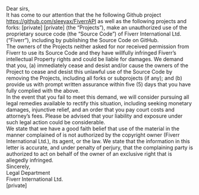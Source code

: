 Dear sirs,  
It has come to our attention that the he following Github project https://github.com/sleeyax/FiverrAPI
as well as the following projects and forks: [private]
[private] (the “Projects”), make an unauthorized use of the
proprietary source code (the “Source Code”) of Fiverr International Ltd. (“Fiverr”), including by
publishing the Source Code on GitHub.  
The owners of the Projects neither asked for nor received permission from Fiverr to use its Source Code
and they have willfully infringed Fiverr’s intellectual Property rights and could be liable for damages.
We demand that you, (a) immediately cease and desist and/or cause the owners of the Project to cease
and desist this unlawful use of the Source Code by removing the Projects, including all forks or subprojects (if any); and (b) provide us with prompt written assurance within five (5) days that you have
fully complied with the above.  
In the event that you fail to meet this demand, we will consider pursuing all legal remedies available to
rectify this situation, including seeking monetary damages, injunctive relief, and an order that you pay
court costs and attorney’s fees. Please be advised that your liability and exposure under such legal
action could be considerable.  
We state that we have a good faith belief that use of the material in the manner complained of is
not authorized by the copyright owner (Fiverr International Ltd.), its agent, or the law.
We state that the information in this letter is accurate, and under penalty of perjury, that the
complaining party is authorized to act on behalf of the owner of an exclusive right that is allegedly
infringed.  
Sincerely,  
Legal Department  
Fiverr International Ltd.  
[private] 
